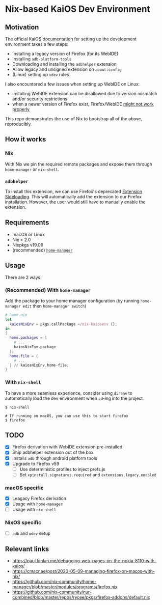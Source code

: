 Nix-based KaiOS Dev Environment
=====================

## Motivation

The official KaiOS [documentation](https://developer.kaiostech.com/getting-started/env-setup/os-env-setup)
for setting up the development environment takes a few steps:
- Installing a legacy version of Firefox (for its WebIDE)
- Installing `adb-platform-tools`
- Downloading and installing the `adbhelper` extension
- Allow legacy and unsigned extension on `about:config`
- (Linux) setting up `udev` rules

I also encountered a few issues when setting up WebIDE on Linux:
- installing WebIDE extension can be disallowed due to version mismatch and/or security restrictions
- when a newer version of Firefox exist, Firefox/WebIDE [might not work properly](https://developer.mozilla.org/en-US/docs/Archive/WebIDE/Troubleshooting#Unable_to_load_project_list)

This repo demonstrates the use of Nix to bootstrap all of the above,
reproducibly.

## How it works

### Nix

With Nix we pin the required remote packages and expose them through `home-manager` or `nix-shell`.

### `adbhelper`

To install this extension, we can use Firefox's deprecated [Extension Sideloading](https://extensionworkshop.com/documentation/publish/distribute-sideloading/).
This will automatically add the extension to our Firefox installation. However, the user would still have to manually enable the extension.

## Requirements
- macOS or Linux
- Nix > 2.0
- Nixpkgs v19.09
- (recommended) [`home-manager`](https://github.com/rycee/home-manager/)


## Usage

There are 2 ways:

### (Recommended) With `home-manager`

Add the package to your home manager configuration (by running `home-manager edit` then `home-manager switch`)

```nix
# home.nix
let
  kaiosNixEnv = pkgs.callPackage ~/nix-kaiosenv {};
in
{
  home.packages = [
    # ...
    kaiosNixEnv.package
  ];
  home.file = {
    # ...
  } // kaiosNixEnv.home-file;
}
```

### With `nix-shell`

To have a more seamless experience, consider using `direnv` to automatically load the dev environment when `cd`-ing into the project.

```
$ nix-shell

# If running on macOS, you can use this to start firefox
$ firefox
```

## TODO

- [x] Firefox derivation with WebIDE extension pre-installed
- [x] Ship adbhelper extension out of the box
- [x] Installs `adb` through android platform tools
- [x] Upgrade to Firefox v59
    - [ ] Use deterministic profiles to inject prefs.js
    - [ ] Set `xpinstall.signatures.required` and `extensions.legacy.enabled`

### macOS specific

- [x] Leagacy Firefox derivation
- [x] Usage with `home-manager`
- [ ] Usage with `nix-shell`

### NixOS specific

- [ ] `adb` and `udev` setup

## Relevant links

- https://paul.kinlan.me/debugging-web-pages-on-the-nokia-8110-with-kaios/
- https://cmacr.ae/post/2020-05-09-managing-firefox-on-macos-with-nix/
- https://github.com/nix-community/home-manager/blob/master/modules/programs/firefox.nix
- https://github.com/nix-community/nur-combined/blob/master/repos/rycee/pkgs/firefox-addons/default.nix
 
